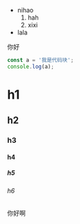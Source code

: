 - nihao
  1. hah
  2. xixi
- lala

你好

```js
const a = '我是代码块';
console.log(a);
```

# h1

## h2

### h3

#### h4

##### h5

###### h6

你好啊
